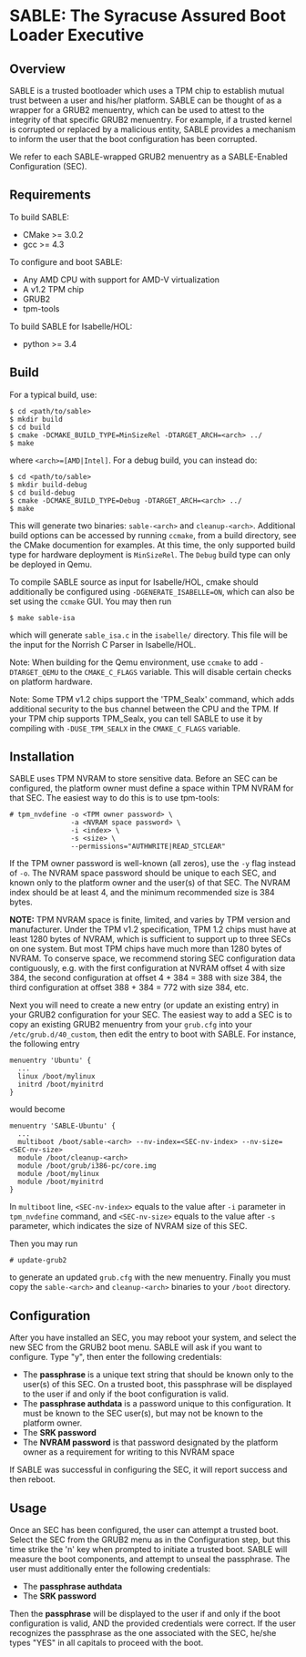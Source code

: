 **SABLE**: The **S**yracuse **A**ssured **B**oot **L**oader **E**xecutive
=================

Overview
-----------------

SABLE is a trusted bootloader which uses a TPM chip to establish mutual trust
between a user and his/her platform. SABLE can be thought of as a wrapper for
a GRUB2 menuentry, which can be used to attest to the integrity of that specific
GRUB2 menuentry. For example, if a trusted kernel is corrupted or replaced
by a malicious entity, SABLE provides a mechanism to inform the user that the
boot configuration has been corrupted.

We refer to each SABLE-wrapped GRUB2 menuentry as a SABLE-Enabled Configuration (SEC).

Requirements
----------------

To build SABLE:
- CMake >= 3.0.2
- gcc >= 4.3

To configure and boot SABLE:
- Any AMD CPU with support for AMD-V virtualization
- A v1.2 TPM chip
- GRUB2
- tpm-tools

To build SABLE for Isabelle/HOL:
- python >= 3.4

Build
----------------

For a typical build, use:
```
$ cd <path/to/sable>
$ mkdir build
$ cd build
$ cmake -DCMAKE_BUILD_TYPE=MinSizeRel -DTARGET_ARCH=<arch> ../
$ make
```
where `<arch>=[AMD|Intel]`. For a debug build, you can instead do:
```
$ cd <path/to/sable>
$ mkdir build-debug
$ cd build-debug
$ cmake -DCMAKE_BUILD_TYPE=Debug -DTARGET_ARCH=<arch> ../
$ make
```
This will generate two binaries: `sable-<arch>` and `cleanup-<arch>`.
Additional build options can be accessed by running `ccmake`, from a build
directory, see the CMake documention for examples. At this time, the only
supported build type for hardware deployment is `MinSizeRel`. The `Debug` build
type can only be deployed in Qemu.

To compile SABLE source as input for Isabelle/HOL, cmake should additionally be
configured using `-DGENERATE_ISABELLE=ON`, which can also be set using the
`ccmake` GUI. You may then run
```
$ make sable-isa
```
which will generate `sable_isa.c` in the `isabelle/` directory. This file will
be the input for the Norrish C Parser in Isabelle/HOL.

Note: When building for the Qemu environment, use `ccmake` to add `-DTARGET_QEMU`
to the `CMAKE_C_FLAGS` variable. This will disable certain checks on platform hardware.

Note: Some TPM v1.2 chips support the 'TPM_Sealx' command, which adds additional security
to the bus channel between the CPU and the TPM. If your TPM chip supports TPM_Sealx, you
can tell SABLE to use it by compiling with `-DUSE_TPM_SEALX` in the `CMAKE_C_FLAGS`
variable.

Installation
---------------

SABLE uses TPM NVRAM to store sensitive data. Before an SEC can be configured, the
platform owner must define a space within TPM NVRAM for that SEC. The easiest way to
do this is to use tpm-tools:
```
# tpm_nvdefine -o <TPM owner password> \
               -a <NVRAM space password> \
               -i <index> \
               -s <size> \
               --permissions="AUTHWRITE|READ_STCLEAR"
```
If the TPM owner password is well-known (all zeros), use the `-y` flag instead of `-o`.
The NVRAM space password should be unique to each SEC, and known only to the platform
owner and the user(s) of that SEC. The NVRAM index should be at least 4, and the
minimum recommended size is 384 bytes.

**NOTE:** TPM NVRAM space is finite, limited, and varies by TPM version and
manufacturer. Under the TPM v1.2 specification, TPM 1.2 chips must have at
least 1280 bytes of NVRAM, which is sufficient to support up to three SECs
on one system. But most TPM chips have much more than 1280 bytes of NVRAM.
To conserve space, we recommend storing SEC configuration data contiguously,
e.g. with the first configuration at NVRAM offset 4 with size 384, the second
configuration at offset 4 + 384 = 388 with size 384, the third configuration
at offset 388 + 384 = 772 with size 384, etc.

Next you will need to create a new entry (or update an existing entry) in your GRUB2
configuration for your SEC.  The easiest way to add a SEC is to copy an existing
GRUB2 menuentry from your `grub.cfg` into your `/etc/grub.d/40_custom`, then edit
the entry to boot with SABLE. For instance, the following entry
```
menuentry 'Ubuntu' {
  ...
  linux /boot/mylinux
  initrd /boot/myinitrd
}
```
would become
```
menuentry 'SABLE-Ubuntu' {
  ...
  multiboot /boot/sable-<arch> --nv-index=<SEC-nv-index> --nv-size=<SEC-nv-size>
  module /boot/cleanup-<arch>
  module /boot/grub/i386-pc/core.img
  module /boot/mylinux
  module /boot/myinitrd
}
```

In ```multiboot``` line, ```<SEC-nv-index>``` equals to the value after ```-i```
parameter in ```tpm_nvdefine``` command, and ```<SEC-nv-size>``` equals to the 
value after ```-s``` parameter, which indicates the size of NVRAM size of this SEC.

Then you may run
```
# update-grub2
```
to generate an updated `grub.cfg` with the new menuentry.
Finally you must copy the `sable-<arch>` and `cleanup-<arch>` binaries to your
`/boot` directory.

Configuration
---------------

After you have installed an SEC, you may reboot your system, and select the new SEC
from the GRUB2 boot menu. SABLE will ask if you want to configure. Type "y", then
enter the following credentials:

- The **passphrase** is a unique text string that should be known only to the user(s)
  of this SEC. On a trusted boot, this passphrase will be displayed to the user
  if and only if the boot configuration is valid.
- The **passphrase authdata** is a password unique to this configuration. It must be known
  to the SEC user(s), but may not be known to the platform owner.
- The **SRK password**
- The **NVRAM password** is that password designated by the platform owner as a requirement
  for writing to this NVRAM space

If SABLE was successful in configuring the SEC, it will report success and then reboot.

Usage
---------------

Once an SEC has been configured, the user can attempt a trusted boot. Select the SEC
from the GRUB2 menu as in the Configuration step, but this time strike the 'n' key
when prompted to initiate a trusted boot. SABLE will measure the boot components, and
attempt to unseal the passphrase. The user must additionally enter the following
credentials:

- The **passphrase authdata**
- The **SRK password**

Then the **passphrase** will be displayed to the user if and only if the boot
configuration is valid, AND the provided credentials were correct. If the user
recognizes the passphrase as the one associated with the SEC, he/she types "YES"
in all capitals to proceed with the boot.
